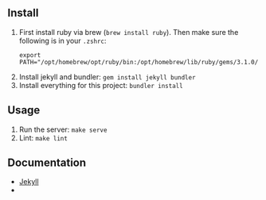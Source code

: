 ## Install

1. First install ruby via brew (`brew install ruby`). Then make sure the following is in your `.zshrc`:
   ```
   export PATH="/opt/homebrew/opt/ruby/bin:/opt/homebrew/lib/ruby/gems/3.1.0/bin:$PATH"
   ```
2. Install jekyll and bundler: `gem install jekyll bundler`
3. Install everything for this project: `bundler install`

## Usage

1. Run the server: `make serve`
2. Lint: `make lint`

## Documentation

* [Jekyll](https://jekyllrb.com/docs/)
* 